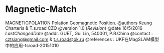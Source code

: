 # Magnetic-Match
   MAGNETICPOLATION Polation Geomagnetic Position.
   @authors Keung Charteris & T.s.road CZQ
   @version 1.0 ($Revision$)
   @date 16/5/2016 $LastChangedDate$
   @addr. GUET, Gui Lin, 540001,  P.R.China
   @contact : cztsiang@gmail.com &  t.s.road@bk.ru
   @references : UKF在MagSLAM模型中的应用-tsroad-20151010

